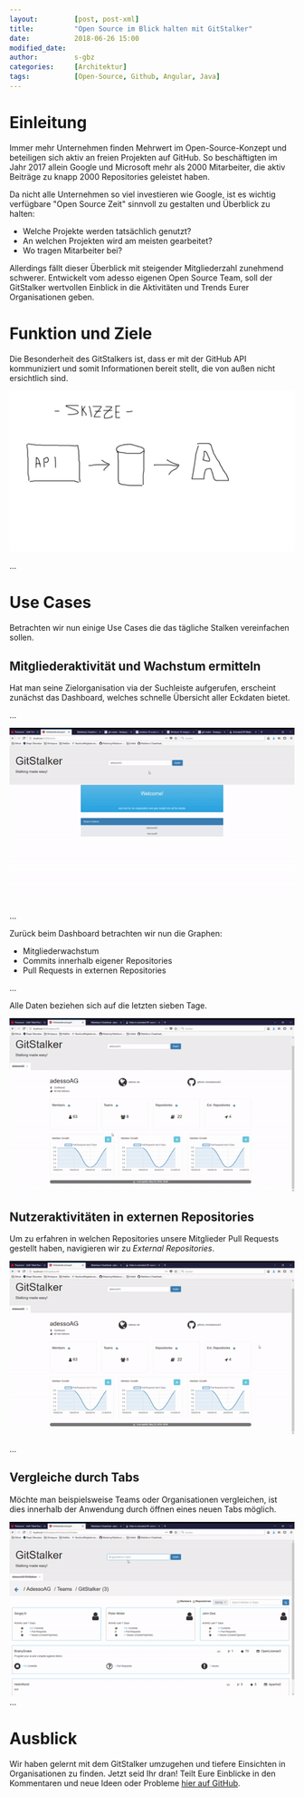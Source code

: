 ```yaml
---
layout:         [post, post-xml]              
title:          "Open Source im Blick halten mit GitStalker"
date:           2018-06-26 15:00
modified_date: 
author:         s-gbz 
categories:     [Architektur]
tags:           [Open-Source, Github, Angular, Java]
---
```


# Einleitung
Immer mehr Unternehmen finden Mehrwert im Open-Source-Konzept und beteiligen sich aktiv an freien Projekten auf GitHub.
So beschäftigten im Jahr 2017 allein Google und Microsoft mehr als 2000 Mitarbeiter, die aktiv Beiträge zu knapp 2000 Repositories geleistet haben. 

Da nicht alle Unternehmen so viel investieren wie Google, ist es wichtig verfügbare "Open Source Zeit" sinnvoll zu gestalten und Überblick zu halten:  
- Welche Projekte werden tatsächlich genutzt? 
- An welchen Projekten wird am meisten gearbeitet?
- Wo tragen Mitarbeiter bei? 

Allerdings fällt dieser Überblick mit steigender Mitgliederzahl zunehmend schwerer. Entwickelt vom adesso eigenen Open Source Team, soll der GitStalker wertvollen Einblick in die Aktivitäten und Trends Eurer Organisationen geben.

# Funktion und Ziele
Die Besonderheit des GitStalkers ist, dass er mit der GitHub API kommuniziert und somit Informationen bereit stellt, die von außen nicht ersichtlich sind.

![Ablauf abstrakt](/assets/images/posts/os-im-blick-gitstalker/GitStalker-Ablauf-Abstrakt.png)

...

# Use Cases

Betrachten wir nun einige Use Cases die das tägliche Stalken vereinfachen sollen.

## Mitgliederaktivität und Wachstum ermitteln
Hat man seine Zielorganisation via der Suchleiste aufgerufen, erscheint zunächst das Dashboard, welches schnelle Übersicht aller Eckdaten bietet. 

...

![Gitstalker Home zu Dashboard](/assets/images/posts/os-im-blick-gitstalker/GitStalker-home-to-dash.gif)

...

Zurück beim Dashboard betrachten wir nun die Graphen:
- Mitgliederwachstum
- Commits innerhalb eigener Repositories
- Pull Requests in externen Repositories

...

Alle Daten beziehen sich auf die letzten sieben Tage.

![Gitstalker Dashboard zum Graph](/assets/images/posts/os-im-blick-gitstalker/GitStalker-dash-to-graph.gif)


## Nutzeraktivitäten in externen Repositories
Um zu erfahren in welchen Repositories unsere Mitglieder Pull Requests gestellt haben, navigieren wir zu *External Repositories*.

![Gitstalker Dashboard zu externen Repositories](/assets/images/posts/os-im-blick-gitstalker/GitStalker-dash-to-extRepos.gif)

...

## Vergleiche durch Tabs

Möchte man beispielsweise Teams oder Organisationen vergleichen, ist dies innerhalb der Anwendung durch öffnen eines neuen Tabs möglich.   

![Gitstalker Teamvergleich](/assets/images/posts/os-im-blick-gitstalker/GitStalker-team-vergleich.gif)
...

# Ausblick

Wir haben gelernt mit dem GitStalker umzugehen und tiefere Einsichten in Organisationen zu finden. Jetzt seid Ihr dran! Teilt Eure Einblicke in den Kommentaren und neue Ideen oder Probleme [hier auf GitHub](https://github.com/adessoAG/GitStalkerBootstrapUI).
